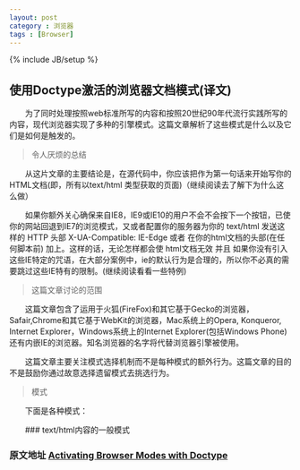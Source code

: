 ```yaml
---
layout: post
category : 浏览器
tags : [Browser]
---
```

{% include JB/setup %}

## 使用Doctype激活的浏览器文档模式(译文)

  &emsp;&emsp;为了同时处理按照web标准所写的内容和按照20世纪90年代流行实践所写的内容，现代浏览器实现了多种的引擎模式。这篇文章解析了这些模式是什么以及它们是如何是触发的。

> 令人厌烦的总结

  &emsp;&emsp;从这片文章的主要结论是，在源代码中，你应该把<!DOCTYPE html>作为第一句话来开始写你的HTML文档(即，所有以text/html 类型获取的页面)（继续阅读去了解下为什么这么做）

  &emsp;&emsp;如果你额外关心确保来自IE8，IE9或IE10的用户不会不会按下一个按钮，已使你的网站回退到IE7的浏览模式，又或者配置你的服务器为你的 text/html 发送这样的 HTTP 头部 X-UA-Compatible: IE-Edge 或者 在你的html文档的头部(在任何脚本前) 加上<meta http-equiv="X-UA-Compatible" content="IE=Edge">。这样的话，无论怎样都会使 html文档无效 并且 如果你没有引入这些IE特定的咒语，在大部分案例中，ie的默认行为是合理的，所以你不必真的需要跳过这些IE特有的限制。(继续阅读看看一些特例)

<!-- more -->

> 这篇文章讨论的范围

  &emsp;&emsp;这篇文章包含了运用于火狐(FireFox)和其它基于Gecko的浏览器，Safair,Chrome和其它基于WebKit的浏览器，Mac系统上的Opera, Konqueror, Internet Explorer，Windows系统上的Internet Explorer(包括Windows Phone) 还有内嵌IE的浏览器。知名浏览器的名字将代替浏览器引擎被使用。

  &emsp;&emsp;这篇文章主要关注模式选择机制而不是每种模式的额外行为。这篇文章的目的不是鼓励你通过故意选择遗留模式去挑选行为。

> 模式

  &emsp;&emsp;下面是各种模式：

  &emsp;&emsp;### text/html内容的一般模式

### 原文地址  [Activating Browser Modes with Doctype](https://hsivonen.fi/doctype/)